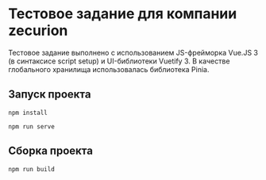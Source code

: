 # Тестовое задание для компании zecurion
Тестовое задание выполнено с использованием JS-фрейморка Vue.JS 3 (в синтаксисе script setup) и UI-библиотеки Vuetify 3. В качестве глобального хранилища использовалась библиотека Pinia.
## Запуск проекта
```
npm install
```
```
npm run serve
```
## Сборка проекта
```
npm run build
```
